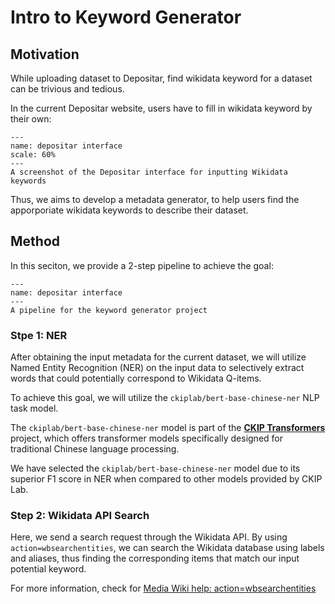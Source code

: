 # Intro to Keyword Generator

## Motivation
While uploading dataset to Depositar, find wikidata keyword for a dataset can be trivious and tedious.

In the current Depositar website, users have to fill in wikidata keyword by their own:

```{figure} ../../images/wiki.png
---
name: depositar interface
scale: 60%
---
A screenshot of the Depositar interface for inputting Wikidata keywords
```

Thus, we aims to develop a metadata generator, to help users find the apporporiate wikidata keywords to describe their dataset.

## Method
In this seciton, we provide a 2-step pipeline to achieve the goal:
```{figure} ../../images/wiki_pipeline.png
---
name: depositar interface
---
A pipeline for the keyword generator project
```

### Stpe 1: NER
After obtaining the input metadata for the current dataset, we will utilize Named Entity Recognition (NER) on the input data to selectively extract words that could potentially correspond to Wikidata Q-items.

To achieve this goal, we will utilize the `ckiplab/bert-base-chinese-ner` NLP task model.

The `ckiplab/bert-base-chinese-ner` model is part of the [**CKIP Transformers**](https://github.com/ckiplab/ckip-transformers) project, which offers transformer models specifically designed for traditional Chinese language processing.

We have selected the `ckiplab/bert-base-chinese-ner` model due to its superior F1 score in NER when compared to other models provided by CKIP Lab.

### Step 2: Wikidata API Search
Here, we send a search request through the Wikidata API. By using `action=wbsearchentities`, we can search the Wikidata database using labels and aliases, thus finding the corresponding items that match our input potential keyword.

For more information, check for [Media Wiki help: action=wbsearchentities](https://www.wikidata.org/w/api.php?action=help&modules=wbsearchentities)